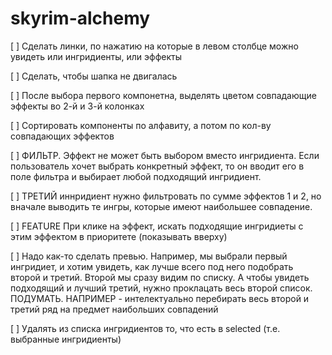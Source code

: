 # skyrim-alchemy

[ ] Сделать линки, по нажатию на которые в левом столбце можно увидеть или 
    ингридиенты, или эффекты
    
[ ] Сделать, чтобы шапка не двигалась

[ ] После выбора первого компонетна, выделять цветом совпадающие эффекты во 2-й и 3-й колонках

[ ] Сортировать компоненты по алфавиту, а потом по кол-ву совпадающих эффектов 

[ ] ФИЛЬТР. Эффект не может быть выбором вместо ингридиента. Если пользователь хочет выбрать конкретный эффект,
    то он вводит его в поле фильтра и выбирает любой подходящий ингридиент.

[ ] ТРЕТИЙ иннридиент нужно фильтровать по сумме эффектов 1 и 2, но вначале выводить те ингры, которые имеют
    наибольшее совпадение. 

[ ] FEATURE При клике на эффект, искать подходящие ингридиеты с этим эффектом в приоритете (показывать вверху)

[ ] Надо как-то сделать превью. Например, мы выбрали первый ингридиет, и хотим увидеть, как лучше всего
    под него подобрать второй и третий. Второй мы сразу видим по списку. А чтобы увидеть подходящий и лучший третий, 
    нужно проклацать весь второй список. ПОДУМАТЬ.
    НАПРИМЕР - интелектуально перебирать весь второй и третий ряд на предмет наибольших совпадений

[ ] Удалять из списка ингридиентов то, что есть в selected (т.е. выбранные ингридиенты)

